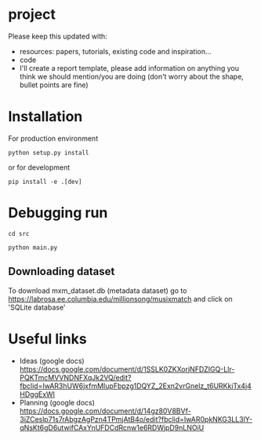 # project

Please keep this updated with: 
- resources: papers, tutorials, existing code and inspiration...
- code
- I'll create a report template, please add information on anything you think we should mention/you are doing (don't worry about the shape, bullet points are fine)

# Installation
For production environment

`python setup.py install`



or for development

`pip install -e .[dev]`

# Debugging run
`cd src`

`python main.py`

## Downloading dataset


To download mxm_dataset.db (metadata dataset)
go to https://labrosa.ee.columbia.edu/millionsong/musixmatch and click on 'SQLite database'

# Useful links
- Ideas (google docs) https://docs.google.com/document/d/1SSLK0ZKXorjNFDZIGQ-Llr-PQKTmcMVVNDNFXqJk2VQ/edit?fbclid=IwAR3hUW6jxfmMIupFbpzg1DQYZ_2Exn2vrGnelz_t6URKkiTx4j4HDggExWI
- Planning (google docs) https://docs.google.com/document/d/14gz80V8BVf-3iZCeslp71s7rAbgzAgPzn4TPmjAtB4o/edit?fbclid=IwAR0pkNKG3LL3lY-qNsKt6gD6utwifCAxYnUFDCdRcnw1e6RDWjpD9nLNOiU
